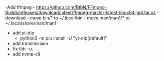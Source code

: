 -Add ffmpeg - https://github.com/BtbN/FFmpeg-Builds/releases/download/latest/ffmpeg-master-latest-linux64-gpl.tar.xz
    - download
    - move bin/* to ~/.local/bin
    - move man/man1/* to ~/.local/share/man/man1
- add yt-dlp
    - python3 -m pip install -U "yt-dlp[default]"
- add transmission
- fix tldr -u. 
- add nvme-cli
